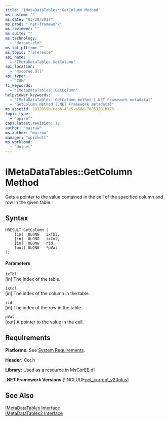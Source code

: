 ```yaml
---
title: "IMetaDataTables::GetColumn Method"
ms.custom: ""
ms.date: "03/30/2017"
ms.prod: ".net-framework"
ms.reviewer: ""
ms.suite: ""
ms.technology: 
  - "dotnet-clr"
ms.tgt_pltfrm: ""
ms.topic: "reference"
api_name: 
  - "IMetaDataTables.GetColumn"
api_location: 
  - "mscoree.dll"
api_type: 
  - "COM"
f1_keywords: 
  - "IMetaDataTables::GetColumn"
helpviewer_keywords: 
  - "IMetaDataTables::GetColumn method [.NET Framework metadata]"
  - "GetColumn method [.NET Framework metadata]"
ms.assetid: 1032055b-cabb-45c5-a50e-7e853201b175
topic_type: 
  - "apiref"
caps.latest.revision: 12
author: "mairaw"
ms.author: "mairaw"
manager: "wpickett"
ms.workload: 
  - "dotnet"
---
```

# IMetaDataTables::GetColumn Method
Gets a pointer to the value contained in the cell of the specified column and row in the given table.  
  
## Syntax  
  
```  
HRESULT GetColumn (   
    [in]  ULONG   ixTbl,  
    [in]  ULONG   ixCol,  
    [in]  ULONG   rid,  
    [out] ULONG   *pVal  
);  
```  
  
#### Parameters  
 `ixTbl`  
 [in] The index of the table.  
  
 `ixCol`  
 [in] The index of the column in the table.  
  
 `rid`  
 [in] The index of the row in the table.  
  
 `pVal`  
 [out] A pointer to the value in the cell.  
  
## Requirements  
 **Platforms:** See [System Requirements](../../../../docs/framework/get-started/system-requirements.md).  
  
 **Header:** Cor.h  
  
 **Library:** Used as a resource in MsCorEE.dll  
  
 **.NET Framework Versions** [!INCLUDE[net_current_v20plus](../../../../includes/net-current-v20plus-md.md)]  
  
## See Also  
 [IMetaDataTables Interface](../../../../docs/framework/unmanaged-api/metadata/imetadatatables-interface.md)  
 [IMetaDataTables2 Interface](../../../../docs/framework/unmanaged-api/metadata/imetadatatables2-interface.md)
